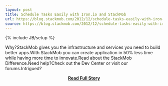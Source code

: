 ```yaml
---
layout: post
title: Schedule Tasks Easily with Iron.io and StackMob
url: https://blog.stackmob.com/2012/12/schedule-tasks-easily-with-iron-io-and-stackmob/
source: https://blog.stackmob.com/2012/12/schedule-tasks-easily-with-iron-io-and-stackmob/
---
```

{% include JB/setup %}<p>Why?StackMob gives you the infrastructure and services you need to build better apps.With StackMob you can create application in 50% less time while having more time to innovate.Read about the StackMob Difference.Need help?Check out the Dev Center or visit our forums.Intrigued?</p>
<center><p><a href="https://blog.stackmob.com/2012/12/schedule-tasks-easily-with-iron-io-and-stackmob/" style='padding:25px; font-sze:18px; font-weight: bold;'>Read Full Story</a></p></center>
